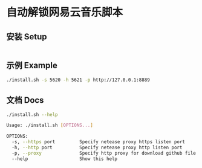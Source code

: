 # 自动解锁网易云音乐脚本

## 安装 Setup
```bash

```

## 示例 Example
```bash
./install.sh -s 5620 -h 5621 -p http://127.0.0.1:8889
```

## 文档 Docs

```bash
./install.sh --help
```
```bash
Usage: ./install.sh [OPTIONS...]

OPTIONS:
  -s, --https port         Specify netease proxy https listen port
  -h, --http port          Specify netease proxy http listen port
  -p, --proxy              Specify http proxy for download github file
  --help                   Show this help
```